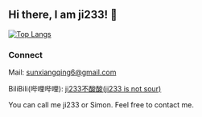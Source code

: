 ## Hi there, I am ji233! 👋

<!--
**ji233-Sun/ji233-Sun** is a ✨ _special_ ✨ repository because its `README.md` (this file) appears on your GitHub profile.

Here are some ideas to get you started:

- 🔭 I’m currently working on ...
- 🌱 I’m currently learning ...
- 👯 I’m looking to collaborate on ...
- 🤔 I’m looking for help with ...
- 💬 Ask me about ...
- 📫 How to reach me: ...
- 😄 Pronouns: ...
- ⚡ Fun fact: ...
-->
[![Top Langs](https://github-readme-stats.vercel.app/api/top-langs/?username=ji233-Sun)](https://github.com/yourusername/github-readme-stats)

### Connect
Mail: sunxiangqing6@gmail.com

BiliBili(哔哩哔哩): [ji233不酸酸(ji233 is not sour)](https://space.bilibili.com/3546810693979019)

You can call me ji233 or Simon. Feel free to contact me.
